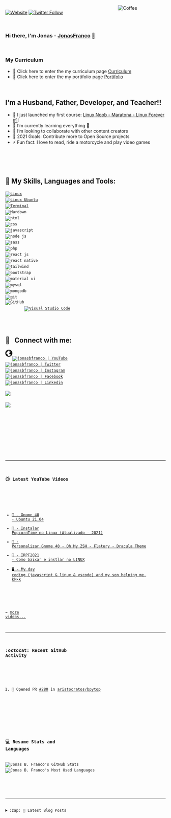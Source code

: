 <img src="https://i.ibb.co/vJQ7p5c/tea-S.png" min-width="150px" max-width="150px" width="150px" align="right" alt="Coffee">

[![Website](https://img.shields.io/website?label=jonasbfranco.github.io&style=for-the-badge&url=https%3A%2F%2Fjonasbfranco.github.io)](https://jonasbfranco.github.io/)
[![Twitter Follow](https://img.shields.io/twitter/follow/jonasbfranco?color=1DA1F2&logo=Twitter&style=for-the-badge)](https://twitter.com/intent/follow?original_referer=https%3A%2F%2Fgithub.com%2Fjonasbfranco&screen_name=jonasbfranco)


<br />


### Hi there, I'm Jonas - [JonasFranco][website] 👋


<br />



### My Curriculum
- 📃 Click here to enter the my curriculum page [Curriculum][curriculum]
- 📃 Click here to enter the my portifolio page [Portifolio][portifolio]


<br />


## I'm a Husband, Father, Developer, and Teacher!!

- 🔭 I just launched my first course: [Linux Noob - Maratona - Linux Forever #1][course]!
- 🌱 I’m currently learning everything 🤣
- 👯 I’m looking to collaborate with other content creators
- 🥅 2021 Goals: Contribute more to Open Source projects
- ⚡ Fun fact: I love to read, ride a motorcycle and play video games


<br />
<br />
<br />


## 🚀 My Skills, Languages and Tools:
 <code>[<img height="30" src="https://img.shields.io/badge/Linux-FCC624?style=for-the-badge&logo=linux&logoColor=black" alt="Linux" />][linuxplaylist]
 [<img height="30" src="https://img.shields.io/badge/Ubuntu-E95420?style=for-the-badge&logo=ubuntu&logoColor=white" alt="Linux Ubuntu" />][ubuntuplaylist]
 [<img height="30" src="https://img.shields.io/badge/Shell_Script-121011?style=for-the-badge&logo=gnu-bash&logoColor=white" alt="Terminal"/>][bashplaylist]
 <img height="30" src="https://img.shields.io/badge/Markdown-000000?style=for-the-badge&logo=markdown&logoColor=white" alt="Mardown"/>
 <img height="30" src="https://img.shields.io/badge/HTML5-E34F26?style=for-the-badge&logo=html5&logoColor=white" alt="html"/>
 <img height="30" src="https://img.shields.io/badge/CSS3-1572B6?style=for-the-badge&logo=css3&logoColor=white" alt="css"/>
 <img height="30" src="https://img.shields.io/badge/JavaScript-F7DF1E?style=for-the-badge&logo=javascript&logoColor=black" alt="javascript"/>
 <img height="30" src="https://img.shields.io/badge/Node.js-43853D?style=for-the-badge&logo=node.js&logoColor=white" alt="node js"/>
 <img height="30" src="https://img.shields.io/badge/Sass-CC6699?style=for-the-badge&logo=sass&logoColor=white" alt="sass"/>
 <img height="30" src="https://img.shields.io/badge/PHP-777BB4?style=for-the-badge&logo=php&logoColor=white" alt="php"/>
 <img height="30" src="https://img.shields.io/badge/React-20232A?style=for-the-badge&logo=react&logoColor=61DAFB" alt="react js"/>
 <img height="30" src="https://img.shields.io/badge/React_Native-20232A?style=for-the-badge&logo=react&logoColor=61DAFB" alt="react native"/>
 <img height="30" src="https://img.shields.io/badge/Tailwind_CSS-38B2AC?style=for-the-badge&logo=tailwind-css&logoColor=white" alt="tailwind"/>
 <img height="30" src="https://img.shields.io/badge/Bootstrap-563D7C?style=for-the-badge&logo=bootstrap&logoColor=white" alt="bootstrap"/>
 <img height="30" src="https://img.shields.io/badge/Material--UI-0081CB?style=for-the-badge&logo=material-ui&logoColor=white" alt="material ui"/>
 <img height="30" src="https://img.shields.io/badge/MySQL-00000F?style=for-the-badge&logo=mysql&logoColor=white" alt="mysql"/>
 <img height="30" src="https://img.shields.io/badge/MongoDB-4EA94B?style=for-the-badge&logo=mongodb&logoColor=white" alt="mongodb"/>
 <img height="30" src="https://img.shields.io/badge/Git-F05032?style=for-the-badge&logo=git&logoColor=white" alt="git"/>
 [<img height="30" align="left" alt="GitHub" src="https://img.shields.io/badge/GitHub-100000?style=for-the-badge&logo=github&logoColor=white" />][webdevplaylist]
 [<img height="30" src="https://img.shields.io/badge/Visual_Studio_Code-0078D4?style=for-the-badge&logo=visual%20studio%20code&logoColor=white" alt="Visual Studio Code" />][webdevplaylist]</code>


<br />
<br />



## :email: &nbsp; Connect with me:

<code>[<img align="left" alt="jonasbfranco | Site Pessoal" width="22px" src="https://raw.githubusercontent.com/iconic/open-iconic/master/svg/globe.svg" />][website]
[<img height="30" src="https://img.shields.io/badge/YouTube-FF0000?style=for-the-badge&logo=youtube&logoColor=white" alt="jonasbfranco | YouTube" />][youtube]
[<img height="30" src="https://img.shields.io/badge/Twitter-1DA1F2?style=for-the-badge&logo=twitter&logoColor=white" alt="jonasbfranco | Twitter" />][twitter]
[<img height="30" src="https://img.shields.io/badge/Instagram-E4405F?style=for-the-badge&logo=instagram&logoColor=white" alt="jonasbfranco | Instagram" />][instagram]
[<img height="30" src="https://img.shields.io/badge/Facebook-1877F2?style=for-the-badge&logo=facebook&logoColor=white" alt="jonasbfranco | Facebook" />][facebook]
[<img height="30" src="https://img.shields.io/badge/LinkedIn-0077B5?style=for-the-badge&logo=linkedin&logoColor=white" alt="jonasbfranco | Linkedin" />][linkedin]
<a href="mailto:jonasbfranco@gmail.com" alt="Gmail">
<img height="30" src="https://img.shields.io/badge/Gmail-D14836?style=for-the-badge&logo=gmail&logoColor=white" /></a>
<a href="https://api.whatsapp.com/send?1=pt_BR&phone=5517996197573" alt="WhatsApp">
<img height="30" src="https://img.shields.io/badge/WhatsApp-25D366?style=for-the-badge&logo=whatsapp&logoColor=white" /></a>
  


<br />
<br />
<br />



---


### 📺 Latest YouTube Videos

<!-- YOUTUBE:START -->
- [🐧 - Gnome 40 - Ubuntu 21.04](https://www.youtube.com/watch?v=uC7IPMe0-dc)
- [🐧 - Instalar PopcornTime no Linux (Atualizado - 2021)](https://www.youtube.com/watch?v=AbuzvSjZAdo)
- [🐧 - Personalizar Gnome 40 - Oh My ZSH - Flatery - Dracula Theme](https://www.youtube.com/watch?v=e31HrTToqMI)
- [🐧 - IRPF2021 - Como baixar e instlar no LINUX](https://www.youtube.com/watch?v=0XlrbTeJZRg)
- [🖥 - My day coding (javascript & linux & vscode) and my son helping me, kkkk](https://www.youtube.com/watch?v=eQsM3fBaiV4)
<!-- YOUTUBE:END -->

➡️ [more videos...](https://www.youtube.com/c/NoobLinux)


---



### 󠁧󠁢󠁳󠁣󠁴󠁿:octocat: Recent GitHub Activity
  
<!--START_SECTION:activity-->
1. 💪 Opened PR [#280](https://github.com/aristocratos/bpytop/pull/280) in [aristocratos/bpytop](https://github.com/aristocratos/bpytop)
<!--END_SECTION:activity-->

<br>




### 💻 Resume Stats and Languages

<img align="center" alt="Jonas B. Franco's GitHub Stats" src="https://github-readme-stats.vercel.app/api?username=jonasbfranco&show_icons=true&hide_border=true" />
<img align="center" alt="Jonas B. Franco's Most Used Languages" src="https://github-readme-stats.vercel.app/api/top-langs/?username=jonasbfranco&layout=compact&theme=gotham" />


<br>


---



<details>
  <summary>:zap: 📕 Latest Blog Posts</summary>

<!-- BLOG-POST-LIST:START -->
- [Show your latest dev.to posts automatically on your GitHub profile readme](https://dev.to/gautamkrishnar/show-your-latest-dev-to-posts-automatically-in-your-github-profile-readme-3nk8)
- [God Mode in browsers: document.designMode = "on"](https://dev.to/gautamkrishnar/god-mode-in-browsers-document-designmode-on-2pmo)
- [Skipping the Chrome "Your connection is not private" warning](https://dev.to/gautamkrishnar/quickbits-1-skipping-the-chrome-your-connection-is-not-private-warning-4kp1)
- [Microsoft Student Partners – Geek is the new rockstar](https://dev.to/gautamkrishnar/microsoft-student-partners--geek-is-the-new-rockstar)
- [Microsoft Student Partners (Ambassadors) – Geek is the new rockstar](https://www.gautamkrishnar.com/microsoft-student-partners/)
<!-- BLOG-POST-LIST:END -->

➡️ [more blog posts...](https://codestackr.com)

</details>




[curriculum]: https://github.com/jonasbfranco/curriculum/blob/master/README.md
[portifolio]: https://portifolio-jonas.netlify.app/
[website]: https://jonasbfranco.github.io/
[course]: https://www.youtube.com/playlist?list=PLYJaYEw1ILzRrP8zHSAER-kIS_nJGhEfu
[twitter]: https://twitter.com/jonasbfranco
[youtube]: https://www.youtube.com/c/NoobLinux
[instagram]: https://instagram.com/jonasbfranco
[facebook]: https://facebook.com/jonasbfranco
[linkedin]: https://www.linkedin.com/in/jonasbfranco
[webdevplaylist]: https://www.youtube.com/playlist?list=PLkwxH9e_vrAJ0WbEsFA9W3I1W-g_BTsbt
[jsplaylist]: https://www.youtube.com/playlist?list=PLkwxH9e_vrALRJKu7wfXby3MKeflhTu6B
[cssplaylist]: https://www.youtube.com/playlist?list=PLkwxH9e_vrALSdvZuEh6gqQdmDoDIoqz4
[reactplaylist]: https://www.youtube.com/playlist?list=PLkwxH9e_vrAK4TdffpxKY3QGyHCpxFcQ0
[linuxplaylist]: https://www.youtube.com/playlist?list=PLYJaYEw1ILzRJhbsV7OYOCNJd2uPD2WbB
[ubuntuplaylist]:https://www.youtube.com/playlist?list=PLYJaYEw1ILzRrP8zHSAER-kIS_nJGhEfu
[bashplaylist]:https://www.youtube.com/playlist?list=PLYJaYEw1ILzQhWaTWIJoIs5I0iYo6HaAR
